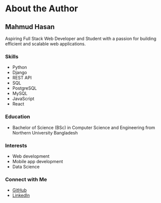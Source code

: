 # About the Author

## Mahmud Hasan

Aspiring Full Stack Web Developer and Student with a passion for building efficient and scalable web applications.

### Skills

- Python
- Django
- REST API
- SQL
- PostgreSQL
- MySQL
- JavaScript
- React

### Education

- Bachelor of Science (BSc) in Computer Science and Engineering from Northern University Bangladesh

### Interests

- Web development  
- Mobile app development  
- Data Science

### Connect with Me

- [GitHub](https://github.com/Mahmud-Hasan2024)
- [LinkedIn](https://www.linkedin.com/in/mahmud-hasan-2a19892a6/)
